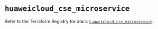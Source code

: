 # `huaweicloud_cse_microservice`

Refer to the Terraform Registry for docs: [`huaweicloud_cse_microservice`](https://registry.terraform.io/providers/huaweicloud/huaweicloud/1.71.1/docs/resources/cse_microservice).
